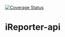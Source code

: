 [![Coverage Status](https://coveralls.io/repos/github/reifred/iReporterApi/badge.svg?branch=develop)](https://coveralls.io/github/reifred/iReporterApi?branch=develop)
# iReporter-api
